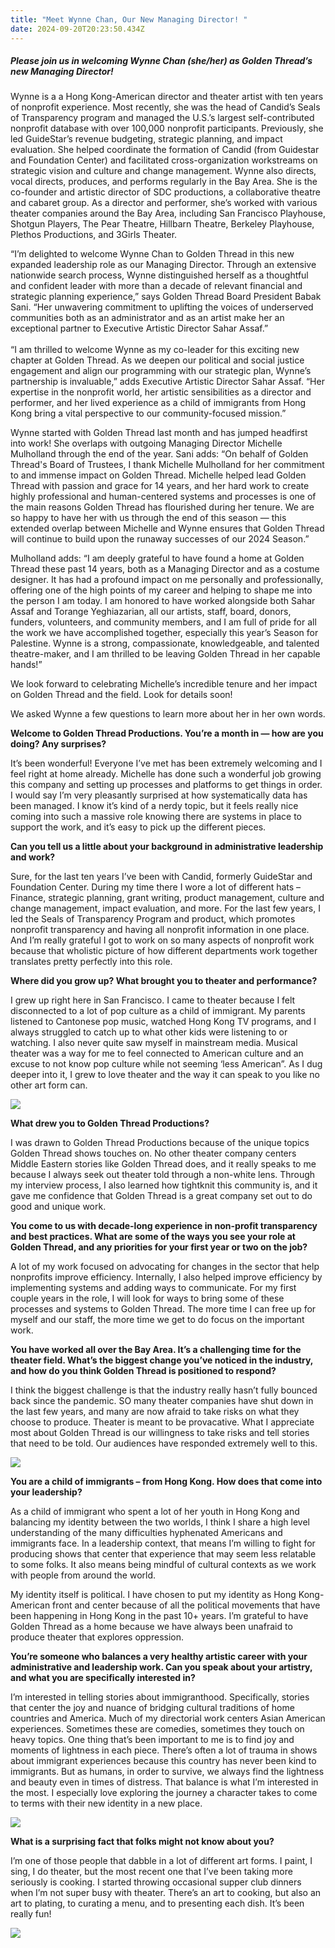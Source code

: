 ```yaml
---
title: "Meet Wynne Chan, Our New Managing Director! "
date: 2024-09-20T20:23:50.434Z
---
```

##### Please join us in welcoming **Wynne Chan** (she/her) as Golden Thread’s new Managing Director! 

Wynne is a a Hong Kong-American director and theater artist with ten years of nonprofit experience. Most recently, she was the head of Candid’s Seals of Transparency program and managed the U.S.’s largest self-contributed nonprofit database with over 100,000 nonprofit participants. Previously, she led GuideStar’s revenue budgeting, strategic planning, and impact evaluation. She helped coordinate the formation of Candid (from Guidestar and Foundation Center) and facilitated cross-organization workstreams on strategic vision and culture and change management. Wynne also directs, vocal directs, produces, and performs regularly in the Bay Area. She is the co-founder and artistic director of SDC productions, a collaborative theatre and cabaret group. As a director and performer, she’s worked with various theater companies around the Bay Area, including San Francisco Playhouse, Shotgun Players, The Pear Theatre, Hillbarn Theatre, Berkeley Playhouse, Plethos Productions, and 3Girls Theater. 

“I’m delighted to welcome Wynne Chan to Golden Thread in this new expanded leadership role as our Managing Director. Through an extensive nationwide search process, Wynne distinguished herself as a thoughtful and confident leader with more than a decade of relevant financial and strategic planning experience,” says Golden Thread Board President Babak Sani. “Her unwavering commitment to uplifting the voices of underserved communities both as an administrator and as an artist make her an exceptional partner to Executive Artistic Director Sahar Assaf.” \
\
“I am thrilled to welcome Wynne as my co-leader for this exciting new chapter at Golden Thread. As we deepen our political and social justice engagement and align our programming with our strategic plan, Wynne’s partnership is invaluable,” adds Executive Artistic Director Sahar Assaf. “Her expertise in the nonprofit world, her artistic sensibilities as a director and performer, and her lived experience as a child of immigrants from Hong Kong bring a vital perspective to our community-focused mission.” 

Wynne started with Golden Thread last month and has jumped headfirst into work! She overlaps with outgoing Managing Director Michelle Mulholland through the end of the year. Sani adds: “On behalf of Golden Thread's Board of Trustees, I thank Michelle Mulholland for her commitment to and immense impact on Golden Thread. Michelle helped lead Golden Thread with passion and grace for 14 years, and her hard work to create highly professional and human-centered systems and processes is one of the main reasons Golden Thread has flourished during her tenure. We are so happy to have her with us through the end of this season — this extended overlap between Michelle and Wynne ensures that Golden Thread will continue to build upon the runaway successes of our 2024 Season.” 

Mulholland adds: “I am deeply grateful to have found a home at Golden Thread these past 14 years, both as a Managing Director and as a costume designer. It has had a profound impact on me personally and professionally, offering one of the high points of my career and helping to shape me into the person I am today. I am honored to have worked alongside both Sahar Assaf and Torange Yeghiazarian, all our artists, staff, board, donors, funders, volunteers, and community members, and I am full of pride for all the work we have accomplished together, especially this year’s Season for Palestine. Wynne is a strong, compassionate, knowledgeable, and talented theatre-maker, and I am thrilled to be leaving Golden Thread in her capable hands!”

We look forward to celebrating Michelle’s incredible tenure and her impact on Golden Thread and the field. Look for details soon! 

We asked Wynne a few questions to learn more about her in her own words. 

**Welcome to Golden Thread Productions. You’re a month in — how are you doing? Any surprises?** 

It’s been wonderful! Everyone I’ve met has been extremely welcoming and I feel right at home already. Michelle has done such a wonderful job growing this company and setting up processes and platforms to get things in order. I would say I’m very pleasantly surprised at how systematically data has been managed. I know it’s kind of a nerdy topic, but it feels really nice coming into such a massive role knowing there are systems in place to support the work, and it’s easy to pick up the different pieces. 

**Can you tell us a little about your background in administrative leadership and work?** 

Sure, for the last ten years I’ve been with Candid, formerly GuideStar and Foundation Center. During my time there I wore a lot of different hats – Finance, strategic planning, grant writing, product management, culture and change management, impact evaluation, and more. For the last few years, I led the Seals of Transparency Program and product, which promotes nonprofit transparency and having all nonprofit information in one place. And I’m really grateful I got to work on so many aspects of nonprofit work because that wholistic picture of how different departments work together translates pretty perfectly into this role. 

**Where did you grow up? What brought you to theater and performance?** 

I grew up right here in San Francisco. I came to theater because I felt disconnected to a lot of pop culture as a child of immigrant. My parents listened to Cantonese pop music, watched Hong Kong TV programs, and I always struggled to catch up to what other kids were listening to or watching. I also never quite saw myself in mainstream media. Musical theater was a way for me to feel connected to American culture and an excuse to not know pop culture while not seeming ‘less American”. As I dug deeper into it, I grew to love theater and the way it can speak to you like no other art form can. 

![](https://ucarecdn.com/023857cd-9f75-42d0-b90a-9936aa4212b5/)

**What drew you to Golden Thread Productions?** 

I was drawn to Golden Thread Productions because of the unique topics Golden Thread shows touches on. No other theater company centers Middle Eastern stories like Golden Thread does, and it really speaks to me because I always seek out theater told through a non-white lens.  Through my interview process, I also learned how tightknit this community is, and it gave me confidence that Golden Thread is a great company set out to do good and unique work. 

**You come to us with decade-long experience in non-profit transparency and best practices. What are some of the ways you see your role at Golden Thread, and any priorities for your first year or two on the job?** 

A lot of my work focused on advocating for changes in the sector that help nonprofits improve efficiency. Internally, I also helped improve efficiency by implementing systems and adding ways to communicate. For my first couple years in the role, I will look for ways to bring some of these processes and systems to Golden Thread. The more time I can free up for myself and our staff, the more time we get to do focus on the important work. 

**You have worked all over the Bay Area. It’s a challenging time for the theater field. What’s the biggest change you’ve noticed in the industry, and how do you think Golden Thread is positioned to respond?** 

I think the biggest challenge is that the industry really hasn’t fully bounced back since the pandemic. SO many theater companies have shut down in the last few years, and many  are now afraid to take risks on what they choose to produce. Theater is meant to be provacative. What I appreciate most about Golden Thread is our willingness to take risks and tell stories that need to be told. Our audiences have responded extremely well to this. 

![](https://ucarecdn.com/d47c1065-c306-4540-a1ae-17cc1908041b/)

**You are a child of immigrants – from Hong Kong. How does that come into your leadership?** 

As a child of immigrant who spent a lot of her youth in Hong Kong and balancing my identity between the two worlds, I think I share a high level understanding of the many difficulties hyphenated Americans and immigrants face. In a leadership context, that means I’m willing to fight for producing shows that center that experience that may seem less relatable to some folks. It also means being mindful of cultural contexts as we work with people from around the world. 

My identity itself is political. I have chosen to put my identity as Hong Kong-American front and center because of all the political movements that have been happening in Hong Kong in the past 10+ years. I’m grateful to have Golden Thread as a home because we have always been unafraid to produce theater that explores oppression. 

**You’re someone who balances a very healthy artistic career with your administrative and leadership work. Can you speak about your artistry, and what you are specifically interested in?** 

I’m interested in telling stories about immigranthood. Specifically, stories that center the joy and nuance of bridging cultural traditions of home countries and America. Much of my directorial work centers Asian American experiences. Sometimes these are comedies, sometimes they touch on heavy topics. One thing that’s been important to me is to find joy and moments of lightness in each piece. There’s often a lot of trauma in shows about immigrant experiences because this country has never been kind to immigrants. But as humans, in order to survive, we always find the lightness and beauty even in times of distress. That balance is what I’m interested in the most. I especially love exploring the journey a character takes to come to terms with their new identity in a new place. 

![](https://ucarecdn.com/9f203f99-4f5a-4f9b-a86c-ec333ac8fec9/)

**What is a surprising fact that folks might not know about you?** 

I’m one of those people that dabble in a lot of different art forms. I paint, I sing, I do theater, but the most recent one that I’ve been taking more seriously is cooking. I started throwing occasional supper club dinners when I’m not super busy with theater. There’s an art to cooking, but also an art to plating, to curating a menu, and to presenting each dish. It’s been really fun! 

![](https://ucarecdn.com/651d3987-8fea-41bd-ba3d-c547ab4cef0f/)